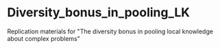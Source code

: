 # Diversity_bonus_in_pooling_LK
Replication materials for "The diversity bonus in pooling local knowledge about complex problems"
